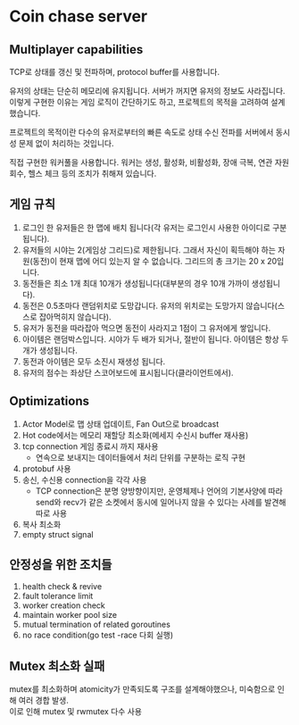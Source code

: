 # Coin chase server

## Multiplayer capabilities
TCP로 상태를 갱신 및 전파하며, protocol buffer를 사용합니다.

유저의 상태는 단순히 메모리에 유지됩니다. 서버가 꺼지면 유저의 정보도 사라집니다.
이렇게 구현한 이유는 게임 로직이 간단하기도 하고, 프로젝트의 목적을 고려하여 설계했습니다.

프로젝트의 목적이란 다수의 유저로부터의 빠른 속도로 상태 수신 전파를 서버에서 동시성 문제 없이 처리하는 것입니다.

직접 구현한 워커풀을 사용합니다. 
워커는 생성, 활성화, 비활성화, 장애 극복, 연관 자원 회수, 헬스 체크 등의 조치가 취해져 있습니다.

## 게임 규칙

1. 로그인 한 유저들은 한 맵에 배치 됩니다(각 유저는 로그인시 사용한 아이디로 구분됩니다).
2. 유저들의 시야는 2(게임상 그리드)로 제한됩니다. 그래서 자신이 획득해야 하는 자원(동전)이 현재 맵에 어디 있는지 알 수 없습니다. 그리드의 총 크기는 20 x 20입니다.
3. 동전들은 최소 1개 최대 10개가 생성됩니다(대부분의 경우 10개 가까이 생성됩니다).
4. 동전은 0.5초마다 랜덤위치로 도망갑니다. 유저의 위치로는 도망가지 않습니다(스스로 잡아먹히지 않습니다).
5. 유저가 동전을 따라잡아 먹으면 동전이 사라지고 1점이 그 유저에게 쌓입니다.
6. 아이템은 랜덤박스입니다. 시야가 두 배가 되거나, 절반이 됩니다. 아이템은 항상 두 개가 생성됩니다.
7. 동전과 아이템은 모두 소진시 재생성 됩니다.
8. 유저의 점수는 좌상단 스코어보드에 표시됩니다(클라이언트에서).

## Optimizations
1. Actor Model로 맵 상태 업데이트, Fan Out으로 broadcast
2. Hot code에서는 메모리 재할당 최소화(메세지 수신시 buffer 재사용)
3. tcp connection 게임 종료시 까지 재사용
    - 연속으로 보내지는 데이터들에서 처리 단위를 구분하는 로직 구현
4. protobuf 사용
5. 송신, 수신용 connection을 각각 사용
    - TCP connection은 분명 양방향이지만, 운영체제나 언어의 기본사양에 따라 send와 recv가 같은 소켓에서 동시에 일어나지 않을 수 있다는 사례를 발견해 따로 사용
6. 복사 최소화
7. empty struct signal

## 안정성을 위한 조치들
1. health check & revive
2. fault tolerance limit
3. worker creation check
4. maintain worker pool size
5. mutual termination of related goroutines
6. no race condition(go test -race 다회 실행)

## Mutex 최소화 실패
mutex를 최소화하며 atomicity가 만족되도록 구조를 설계해야했으나, 미숙함으로 인해 여러 경합 발생.  
이로 인해 mutex 및 rwmutex 다수 사용




